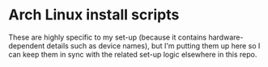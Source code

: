 # Arch Linux install scripts

These are highly specific to my set-up (because it contains hardware-dependent details such as device names), but I'm putting them up here so I can keep them in sync with the related set-up logic elsewhere in this repo.
